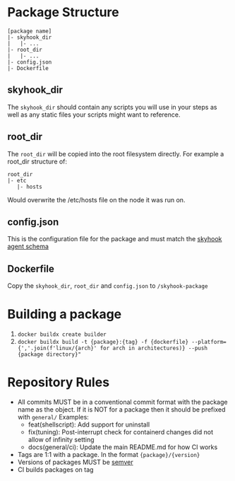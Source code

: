 # Package Structure
```
[package name]
|- skyhook_dir
|   |- ...
|- root_dir
|   |- ...
|- config.json
|- Dockerfile
```

## skyhook_dir
The `skyhook_dir` should contain any scripts you will use in your steps as well as any static files your scripts might want to reference.

## root_dir
The `root_dir` will be copied into the root filesystem directly. For example a root_dir structure of:
```
root_dir
|- etc
   |- hosts
```
Would overwrite the /etc/hosts file on the node it was run on.

## config.json
This is the configuration file for the package and must match the [skyhook agent schema](github.com/nvidia/skyhook/...)

## Dockerfile
Copy the `skyhook_dir`, `root_dir` and `config.json` to `/skyhook-package`

# Building a package
1. `docker buildx create builder`
2. `docker buildx build -t {package}:{tag} -f {dockerfile} --platform={','.join(f'linux/{arch}' for arch in architectures)} --push {package directory}"`

# Repository Rules
* All commits MUST be in a conventional commit format with the package name as the object. If it is NOT for a package then it should be prefixed with `general/` Examples:
   * feat(shellscript): Add support for uninstall
   * fix(tuning): Post-interrupt check for containerd changes did not allow of infinity setting
   * docs(general/ci): Update the main README.md for how CI works
* Tags are 1:1 with a package. In the format `{package}/{version}`
* Versions of packages MUST be [semver](https://semver.org/)
* CI builds packages on tag